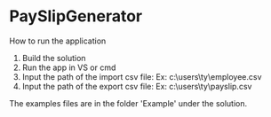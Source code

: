 # PaySlipGenerator
How to run the application
  1. Build the solution
  2. Run the app in VS or cmd
  3. Input the path of the import csv file: Ex: c:\users\ty\employee.csv
  4. Input the path of the export csv file: Ex: c:\users\ty\payslip.csv
  
  The examples files are in the folder 'Example' under the solution.
